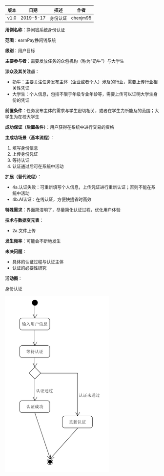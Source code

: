 | 版本 | 日期      | 描述 | 作者   |
| ---- | --------- | ---- | ------ |
| v1.0 | 2019-5-17 | 身份认证 | chenjm95 |

**用例名称**：挣闲钱系统身份认证

**范围**：earnPay挣闲钱系统

**级别**：用户目标

**主要参与者**：需要发放任务的众包机构（称为“奶牛”）与大学生

**涉众及其关注点**：
* 奶牛：主要关注任务发布主体（企业或者个人）涉及的行业，需要上传行业相关性凭证
* 大学生：个人信息，包括不限于年级专业年龄等，需要上传可以证明大学生身份的凭证

**前置条件**：任务发布主体的需求与学生密切相关，或者在学生力所能及的范围；大学生为在校大学生

**成功保证（后置条件）**：用户获得在系统中进行交易的资格

**主成功场景（基本流程）**：

1. 填写身份信息
2. 上传身份凭证
3. 等待认证
4. 认证通过后可在系统中活动

**扩展（替代流程）**：
* 4a.认证失败：可重新填写个人信息，上传凭证进行重新认证；否则不能在系统中活动
* 4b.AI认证：在线认证，方便快捷省时高效

**特殊需求**：界面简洁明了，尽量简化认证过程，优化用户体验

**技术与数据变元表**：
* 2a.文件上传

**发生频率**：可能会不断地发生

**未决问题**：
* 具体的认证过程与认证主体
* 认证的必要性研究

**活动图**：

身份认证

![user-authentication](/imgs/user-authentication.png)
